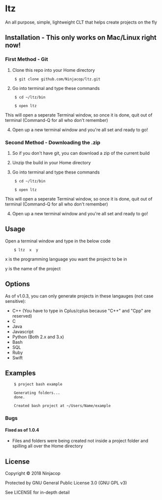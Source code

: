 # ltz

An all purpose, simple, lightweight CLT that helps create projects on the fly
    
## Installation - This only works on Mac/Linux right now!

### First Method - Git
1. Clone this repo into your Home directory

        $ git clone github.com/Ninjacop/ltz.git

3. Go into terminal and type these commands

        $ cd ~/ltz/bin

        $ open ltz

This will open a seperate Terminal window, so once it is done, quit out of terminal (Command-Q for all who don't remember)

4. Open up a new terminal window and you're all set and ready to go!

### Second Method - Downloading the .zip
1. So if you don't have git, you can download a zip of the current build

2. Unzip the build in your Home directory 

3. Go into terminal and type these commands

        $ cd ~/ltz/bin

        $ open ltz

This will open a seperate Terminal window, so once it is done, quit out of terminal (Command-Q for all who don't remember)

4. Open up a new terminal window and you're all set and ready to go!
  
## Usage
    
Open a terminal window and type in the below code

        $ ltz  x  y 

x is the programming language you want the project to be in

y is the name of the project 
    
## Options
    
As of v1.0.3, you can only generate projects in these langauges (not case sensitive):

- C++ (You have to type in Cplus/cplus because "C++" and "Cpp" are reserved)
- C
- Java
- Javascript
- Python (Both 2.x and 3.x)
- Bash
- SQL
- Ruby
- Swift
      
## Examples  
      
        $ project bash example

        Generating folders...
        done.

        Created bash project at ~/Users/Name/example
      
### Bugs  
      
#### Fixed as of 1.0.4
- Files and folders were being created not inside a project folder and spilling all over the Home directory
      
## License  
      
Copyright © 2018 Ninjacop

Protected by GNU General Public License 3.0 (GNU GPL v3)

See LICENSE for in-depth detail

